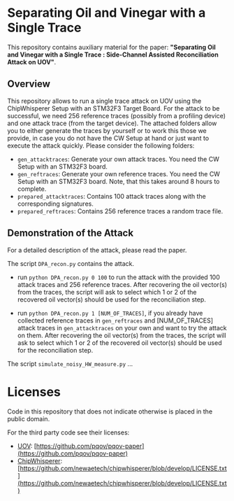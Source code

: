 # Separating Oil and Vinegar with a Single Trace

This repository contains auxiliary material for the paper: **"Separating Oil and Vinegar with a Single Trace : 
Side-Channel Assisted Reconciliation Attack on UOV"**.

## Overview
This repository allows to run a single trace attack on UOV using the ChipWhisperer Setup with an STM32F3 Target Board. For the attack to be successful, we need 256 reference traces (possibly from a profiling device) and one attack trace (from the target device). The attached folders allow you to either generate the traces by yourself or to work this those we provide, in case you do not have the CW Setup at hand or just want to execute the attack quickly. Please consider the following folders:

- `gen_attacktraces`: Generate your own attack traces. You need the CW Setup with an STM32F3 board.
- `gen_reftraces`: Generate your own reference traces. You need the CW Setup with an STM32F3 board. Note, that this takes around 8 hours to complete.
- `prepared_attacktraces`: Contains 100 attack traces along with the corresponding signatures.
- `prepared_reftraces`: Contains 256 reference traces a random trace file.


## Demonstration of the Attack
For a detailed description of the attack, please read the paper.

The script `DPA_recon.py` contains the attack.

- run `python DPA_recon.py 0 100` to run the attack with the provided 100 attack traces and 256 reference traces. After recovering the oil vector(s) from the traces, the script will ask to select which 1 or 2 of the recovered oil vector(s) should be used for the reconciliation step.

- run `python DPA_recon.py 1 [NUM_OF_TRACES]`, if you already have collected reference traces in `gen_reftraces` and [NUM_OF_TRACES] attack traces in `gen_attacktraces` on your own and want to try the attack on them. After recovering the oil vector(s) from the traces, the script will ask to select which 1 or 2 of the recovered oil vector(s) should be used for the reconciliation step.

The script `simulate_noisy_HW_measure.py` ...

# Licenses

Code in this repository that does not indicate otherwise is placed in the public domain.

For the third party code see their licenses:

- [UOV](https://github.com/pqov/pqov-paper): [https://github.com/pqov/pqov-paper](https://github.com/pqov/pqov-paper)
- [ChipWhisperer](https://github.com/newaetech/chipwhisperer): [https://github.com/newaetech/chipwhisperer/blob/develop/LICENSE.txt](https://github.com/newaetech/chipwhisperer/blob/develop/LICENSE.txt)
